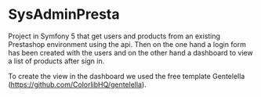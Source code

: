 # SysAdminPresta
Project in Symfony 5 that get users and products from an existing Prestashop environment using the api. Then on the one hand a login form  has been created with the users and on the other hand a dashboard to view a list of products after sign in.

To create the view in the dashboard we used the free template Gentelella (https://github.com/ColorlibHQ/gentelella).
